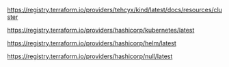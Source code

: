 https://registry.terraform.io/providers/tehcyx/kind/latest/docs/resources/cluster

https://registry.terraform.io/providers/hashicorp/kubernetes/latest

https://registry.terraform.io/providers/hashicorp/helm/latest

https://registry.terraform.io/providers/hashicorp/null/latest
